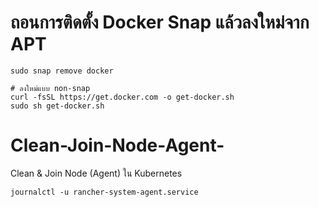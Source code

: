 # ถอนการติดตั้ง Docker Snap แล้วลงใหม่จาก APT
```
sudo snap remove docker

# ลงใหม่แบบ non-snap
curl -fsSL https://get.docker.com -o get-docker.sh
sudo sh get-docker.sh
```
# Clean-Join-Node-Agent-
Clean &amp; Join Node (Agent) ใน Kubernetes
```
journalctl -u rancher-system-agent.service
```
